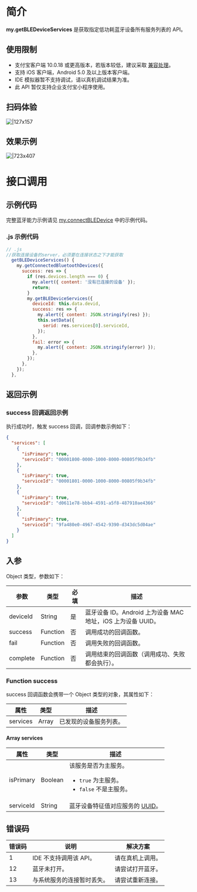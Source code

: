 # 简介

**my.getBLEDeviceServices** 是获取指定低功耗蓝牙设备所有服务列表的 API。

## 使用限制

- 支付宝客户端 10.0.18 或更高版本，若版本较低，建议采取 [兼容处理](https://opendocs.alipay.com/mini/framework/compatibility)。
- 支持 iOS 客户端，Android 5.0 及以上版本客户端。
- IDE 模拟器暂不支持调试，请以真机调试结果为准。
- 此 API 暂仅支持企业支付宝小程序使用。

## 扫码体验

![|127x157](https://gw.alipayobjects.com/zos/skylark-tools/public/files/b78436ea1396f5bbcd702cd8db77186d.jpeg#align=left&display=inline&height=157&margin=%5Bobject%20Object%5D&originHeight=157&originWidth=127&status=done&style=none&width=127)

## 效果示例

![|723x407](https://gw.alipayobjects.com/zos/skylark-tools/public/files/6fafc6048769544f55190149f0f55ab0.png#align=left&display=inline&height=420&margin=%5Bobject%20Object%5D&originHeight=720&originWidth=1280&status=done&style=none&width=746)

# 接口调用

## 示例代码

完整蓝牙能力示例请见 [my.connectBLEDevice](https://opendocs.alipay.com/mini/api/tmew6e) 中的示例代码。

### .js 示例代码

```javascript
// .js
//获取连接设备的server，必须要在连接状态之下才能获取
  getBLEDeviceServices() {
    my.getConnectedBluetoothDevices({
      success: res => {
        if (res.devices.length === 0) {
          my.alert({ content: '没有已连接的设备' });
          return;
        }
        my.getBLEDeviceServices({
          deviceId: this.data.devid,
          success: res => {
            my.alert({ content: JSON.stringify(res) });
            this.setData({
              serid: res.services[0].serviceId,
            });
          },
          fail: error => {
            my.alert({ content: JSON.stringify(error) });
          },
        });
      },
    });
  },
```

## 返回示例

### success 回调返回示例

执行成功时，触发 success 回调，回调参数示例如下：

```json
{
  "services": [
    {
      "isPrimary": true,
      "serviceId": "00001800-0000-1000-8000-00805f9b34fb"
    },
    {
      "isPrimary": true,
      "serviceId": "00001801-0000-1000-8000-00805f9b34fb"
    },
    {
      "isPrimary": true,
      "serviceId": "d0611e78-bbb4-4591-a5f8-487910ae4366"
    },
    {
      "isPrimary": true,
      "serviceId": "9fa480e0-4967-4542-9390-d343dc5d04ae"
    }
  ]
}
```

## 入参

Object 类型，参数如下：

| **参数** | **类型** | **必填** | **描述** |
| --- | --- | --- | --- |
| deviceId | String | 是 | 蓝牙设备 ID。Android 上为设备 MAC 地址，iOS 上为设备 UUID。 |
| success | Function | 否 | 调用成功的回调函数。 |
| fail | Function | 否 | 调用失败的回调函数。 |
| complete | Function | 否 | 调用结束的回调函数（调用成功、失败都会执行）。 |

### Function success

success 回调函数会携带一个 Object 类型的对象，其属性如下：

| **属性** | **类型** | **描述**               |
| -------- | -------- | ---------------------- |
| services | Array    | 已发现的设备服务列表。 |

#### Array services

| **属性** | **类型** | **描述** |
| --- | --- | --- |
| isPrimary | Boolean | 该服务是否为主服务。<ul><li> `true` 为主服务。</li><li>`false` 不是主服务。</li></ul> |
| serviceId | String | 蓝牙设备特征值对应服务的 [UUID](https://opendocs.alipay.com/mini/developer/dhu9gf#UUID)。 |

## 错误码

| **错误码** | **说明** | **解决方案** |
| --- | --- | --- |
| 1          | IDE 不支持调用该 API。   | 请在真机上调用。           |
| 12         | 蓝牙未打开。             | 请尝试打开蓝牙。           |
| 13         | 与系统服务的连接暂时丢失。 | 请尝试重新连接。           |

